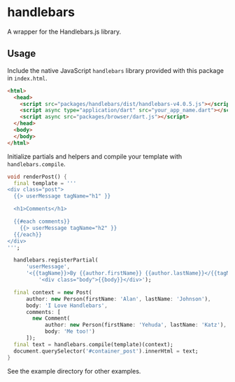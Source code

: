 # handlebars

A wrapper for the Handlebars.js library.

## Usage

Include the native JavaScript `handlebars` library provided with this
package in `index.html`.

```html
<html>
  <head>
    <script src="packages/handlebars/dist/handlebars-v4.0.5.js"></script>
    <script async type="application/dart" src="your_app_name.dart"></script>
    <script async src="packages/browser/dart.js"></script>
  </head>
  <body>
  </body>
</html>
```

Initialize partials and helpers and compile your template with
`handlebars.compile`.

```dart
void renderPost() {
  final template = '''
<div class="post">
  {{> userMessage tagName="h1" }}

  <h1>Comments</h1>

  {{#each comments}}
    {{> userMessage tagName="h2" }}
  {{/each}}
</div>
''';

  handlebars.registerPartial(
      'userMessage',
      '<{{tagName}}>By {{author.firstName}} {{author.lastName}}</{{tagName}}>' +
          '<div class="body">{{body}}</div>');

  final context = new Post(
      author: new Person(firstName: 'Alan', lastName: 'Johnson'),
      body: 'I Love Handlebars',
      comments: [
        new Comment(
            author: new Person(firstName: 'Yehuda', lastName: 'Katz'),
            body: 'Me too!')
      ]);
  final text = handlebars.compile(template)(context);
  document.querySelector('#container_post').innerHtml = text;
}
```

See the example directory for other examples.

